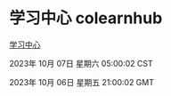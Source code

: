# 学习中心 colearnhub
[学习中心](http://219.139.197.203:56308/colearnhub/)

2023年 10月 07日 星期六 05:00:02 CST

2023年 10月 06日 星期五 21:00:02 GMT
